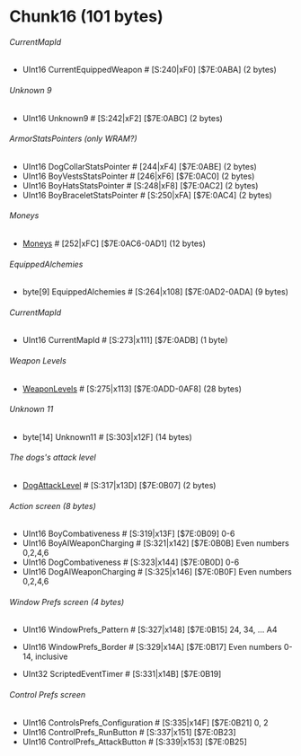﻿# Chunk16 (101 bytes)

###### CurrentMapId
* UInt16 CurrentEquippedWeapon # [S:240|xF0]  [$7E:0ABA]  (2 bytes)

###### Unknown 9
* UInt16 Unknown9 # [S:242|xF2]  [$7E:0ABC]  (2 bytes)

###### ArmorStatsPointers (only WRAM?)
* UInt16 DogCollarStatsPointer # [244|xF4]  [$7E:0ABE]  (2 bytes)
* UInt16 BoyVestsStatsPointer # [246|xF6]  [$7E:0AC0]  (2 bytes)
* UInt16 BoyHatsStatsPointer # [S:248|xF8]  [$7E:0AC2]  (2 bytes)
* UInt16 BoyBraceletStatsPointer # [S:250|xFA]  [$7E:0AC4]  (2 bytes)

###### Moneys
* [Moneys](../Items/Moneys.md) # [252|xFC]  [$7E:0AC6-0AD1]  (12 bytes)

###### EquippedAlchemies
* byte[9] EquippedAlchemies # [S:264|x108]  [$7E:0AD2-0ADA]  (9 bytes)

###### CurrentMapId
* UInt16 CurrentMapId # [S:273|x111]  [$7E:0ADB]  (1 byte)

###### Weapon Levels
* [WeaponLevels](../Items/WeaponLevels.md) # [S:275|x113]  [$7E:0ADD-0AF8]  (28 bytes)

###### Unknown 11
* byte[14] Unknown11 # [S:303|x12F]  (14 bytes)

###### The dogs's attack level
* [DogAttackLevel](../Items/WeaponLevel.md) # [S:317|x13D]  [$7E:0B07]  (2 bytes)

###### Action screen (8 bytes) 
* UInt16 BoyCombativeness # [S:319|x13F]  [$7E:0B09] 0-6 
* UInt16 BoyAIWeaponCharging # [S:321|x142]  [$7E:0B0B] Even numbers 0,2,4,6
* UInt16 DogCombativeness # [S:323|x144]  [$7E:0B0D] 0-6
* UInt16 DogAIWeaponCharging # [S:325|x146]  [$7E:0B0F] Even numbers 0,2,4,6

###### Window Prefs screen (4 bytes)
* UInt16 WindowPrefs_Pattern # [S:327|x148]  [$7E:0B15] 24, 34, ... A4
* UInt16 WindowPrefs_Border # [S:329|x14A]  [$7E:0B17] Even numbers 0-14, inclusive

* UInt32 ScriptedEventTimer # [S:331|x14B]  [$7E:0B19]

###### Control Prefs screen
* UInt16 ControlsPrefs_Configuration # [S:335|x14F]  [$7E:0B21] 0, 2
* UInt16 ControlPrefs_RunButton # [S:337|x151]  [$7E:0B23]
* UInt16 ControlPrefs_AttackButton # [S:339|x153]  [$7E:0B25]